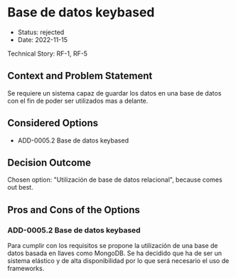 # Base de datos keybased

* Status: rejected
* Date: 2022-11-15

Technical Story: RF-1, RF-5

## Context and Problem Statement

Se requiere un sistema capaz de guardar los datos en una base de datos con el fin de poder ser utilizados mas a delante. 

## Considered Options

* ADD-0005.2 Base de datos keybased

## Decision Outcome

Chosen option: "Utilización de base de datos relacional", because comes out best.

## Pros and Cons of the Options

### ADD-0005.2 Base de datos keybased
Para cumplir con los requisitos se propone la utilización de una base de datos basada en llaves como MongoDB. Se ha decidido que ha de ser un sistema elástico y de alta disponibilidad por lo que será necesario el uso de frameworks.
